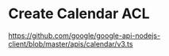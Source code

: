 # Create Calendar ACL

https://github.com/google/google-api-nodejs-client/blob/master/apis/calendar/v3.ts
